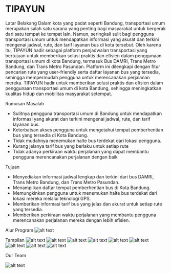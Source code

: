# TIPAYUN
Latar Belakang
  Dalam kota yang padat seperti Bandung, transportasi umum merupakan salah satu sarana yang penting bagi masyarakat untuk 
bergerak dari satu tempat ke tempat lain. Namun, seringkali sulit bagi pengguna transportasi umum untuk mendapatkan 
informasi yang akurat dan terkini mengenai jadwal, rute, dan tarif layanan bus di kota tersebut. 
  Oleh karena itu, TIPAYUN hadir sebagai platform penjadwalan transportasi yang bertujuan untuk memberikan solusi praktis dan 
efisien dalam penggunaan transportasi umum di kota Bandung, termasuk Bus DAMRI, Trans Metro Bandung, dan Trans Metro 
Pasundan.
  Platform ini dilengkapi dengan fitur pencarian rute yang user-friendly serta daftar layanan bus yang tersedia, sehingga 
mempermudah pengguna untuk merencanakan perjalanan mereka. TIPAYUN hadir untuk memberikan solusi praktis dan efisien 
dalam penggunaan transportasi umum di kota Bandung, sehingga meningkatkan kualitas hidup dan mobilitas masyarakat 
setempat.

Rumusan Masalah
- Sulitnya pengguna transportasi umum di Bandung untuk mendapatkan informasi yang akurat dan 
terkini mengenai jadwal, rute, dan tarif layanan bus.
- Keterbatsan akses pengguna untuk mengetahui tempat pemberhentian bus yang tersedia di Kota Bandung.
- Tidak mudahnya menemukan halte bus terdekat dari lokasi pengguna.
- Kurang jelanya tarif bus yang berlaku untuk setiap rute
- Tidak adanya perkiraan waktu perjalanan yang dapat membantu pengguna merencanakan perjalanan dengan baik

Tujuan
- Menyediakan informasi jadwal lengkap dan terkini dari bus DAMRI, Trans Metro Bandung, dan Trans Metro Pasundan.
- Menampilkan daftar tempat pemberhentian bus di Kota Bandung.
- Memungkinkan pengguna untuk menemukan halte bus terdekat dari lokasi mereka melalui teknologi GPS.
- Memberikan informasi tarif bus yang jelas dan akurat untuk setiap rute yang tersedia.
- Memberikan perkiraan waktu perjalanan yang membantu pengguna merencanakan perjalanan mereka dengan lebih efisien.

Alur Program
![alt text](https://github.com/RafiRaihann/TIPAYUN/blob/main/tipayun/assets/content/alur.png?raw=true)

Tampilan
![alt text](https://github.com/RafiRaihann/TIPAYUN/blob/main/tipayun/assets/content/1.png?raw=true)
![alt text](https://github.com/RafiRaihann/TIPAYUN/blob/main/tipayun/assets/content/2.png?raw=true)
![alt text](https://github.com/RafiRaihann/TIPAYUN/blob/main/tipayun/assets/content/3.png?raw=true)
![alt text](https://github.com/RafiRaihann/TIPAYUN/blob/main/tipayun/assets/content/4.png?raw=true)
![alt text](https://github.com/RafiRaihann/TIPAYUN/blob/main/tipayun/assets/content/5.png?raw=true)
![alt text](https://github.com/RafiRaihann/TIPAYUN/blob/main/tipayun/assets/content/6.png?raw=true)
![alt text](https://github.com/RafiRaihann/TIPAYUN/blob/main/tipayun/assets/content/7.png?raw=true)
![alt text](https://github.com/RafiRaihann/TIPAYUN/blob/main/tipayun/assets/content/8.png?raw=true)
![alt text](https://github.com/RafiRaihann/TIPAYUN/blob/main/tipayun/assets/content/9.png?raw=true)

Our Team

![alt text](https://github.com/RafiRaihann/TIPAYUN/blob/main/tipayun/assets/content/12.png?raw=true)
